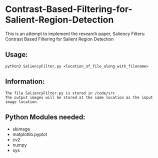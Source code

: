 # Contrast-Based-Filtering-for-Salient-Region-Detection
This is an attempt to implement the research paper, Saliency Filters: Contrast Based Filtering for Salient Region Detection

## Usage:
    python3 SaliencyFilter.py <location_of_file_along_with_filename>
    
## Information:
    The file SaliencyFilter.py is stored in /code/src
    The output images will be stored at the same location as the input image location.
   
## Python Modules needed:
  - skimage
  - matplotlib.pyplot
  - cv2
  - numpy
  - sys
